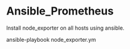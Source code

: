 # Ansible_Prometheus
Install node_exporter on all hosts using ansible.

ansible-playbook node_exporter.ym
